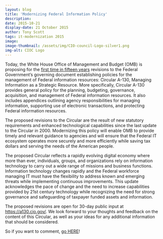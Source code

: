 ```yaml
---
layout: blog
title: 'Modernizing Federal Information Policy'
description:
date: 2015-10-21
display-date: 21 October 2015
author: Tony Scott
tags: it-modernization 2015
image:
image-thumbnail: /assets/img/CIO-council-Logo-silver1.png
img-alt: CIOC Logo
---
```

Today, the White House Office of Management and Budget (OMB) is proposing for the [first time in fifteen years](https://a130.cio.gov/) revisions to the Federal Government’s governing document establishing policies for the management of Federal information resources: Circular A-130, Managing Information as a Strategic Resource. More specifically, Circular A-130 provides general policy for the planning, budgeting, governance, acquisition, and management of Federal information resources. It also includes appendices outlining agency responsibilities for managing information, supporting use of electronic transactions, and protecting Federal information resources.

The proposed revisions to the Circular are the result of new statutory requirements and enhanced technological capabilities since the last update to the Circular in 2000. Modernizing this policy will enable OMB to provide timely and relevant guidance to agencies and will ensure that the Federal IT ecosystem operates more securely and more efficiently while saving tax dollars and serving the needs of the American people.

The proposed Circular reflects a rapidly evolving digital economy where more than ever, individuals, groups, and organizations rely on information technology to carry out a wide range of missions and business functions. Information technology changes rapidly and the Federal workforce managing IT must have the flexibility to address known and emerging threats while implementing continuous improvements. This update acknowledges the pace of change and the need to increase capabilities provided by 21st century technology while recognizing the need for strong governance and safeguarding of taxpayer funded assets and information.

The proposed revisions are open for 30-day public input at https://a130.cio.gov/. We look forward to your thoughts and feedback on the content of this Circular, as well as your ideas for any additional information that should be considered.

So if you want to comment, [go HERE](https://a130.cio.gov/)!
